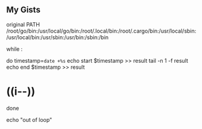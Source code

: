 
## My Gists

original PATH  /root/go/bin:/usr/local/go/bin:/root/.local/bin:/root/.cargo/bin:/usr/local/sbin:/usr/local/bin:/usr/sbin:/usr/bin:/sbin:/bin


while :

do
 timestamp=`date +%s`
    echo start $timestamp >> result
        tail -n 1 -f result
    echo end $timestamp >> result
#       ((i--))
done

echo "out of loop"
